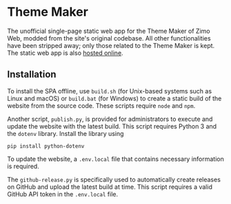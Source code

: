 # Theme Maker

The unofficial single-page static web app for the Theme Maker of Zimo Web, modded from the site's original codebase. All other functionalities have been stripped away; only those related to the Theme Maker is kept. The static web app is also [hosted online](https://zimo-web-theme-maker-spa.s3.us-east-2.amazonaws.com/index.html).

## Installation

To install the SPA offline, use `build.sh` (for Unix-based systems such as Linux and macOS) or `build.bat` (for Windows) to create a static build of the website from the source code. These scripts require `node` and `npm`.

Another script, `publish.py`, is provided for administrators to execute and update the website with the latest build. This script requires Python 3 and the `dotenv` library. Install the library using

```
pip install python-dotenv
```

To update the website, a `.env.local` file that contains necessary information is required.

The `github-release.py` is specifically used to automatically create releases on GitHub and upload the latest build at time. This script requires a valid GitHub API token in the `.env.local` file.
